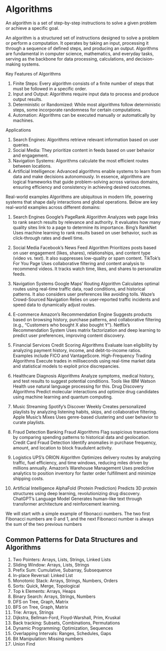 # Algorithms

An algorithm is a set of step-by-step instructions to solve a given problem or achieve a specific goal.

An algorithm is a structured set of instructions designed to solve a problem or perform a computation. It operates by taking an input, processing it through a sequence of defined steps, and producing an output. Algorithms are fundamental in computer science, mathematics, and everyday tasks, serving as the backbone for data processing, calculations, and decision-making systems.

Key Features of Algorithms

 1. Finite Steps: Every algorithm consists of a finite number of steps that must be followed in a specific order.
 2. Input and Output: Algorithms require input data to process and produce output results.
 3. Deterministic or Randomized: While most algorithms follow deterministic steps, some incorporate randomness for certain computations.
 4. Automation: Algorithms can be executed manually or automatically by machines.

Applications

 1. Search Engines: Algorithms retrieve relevant information based on user queries.
 2. Social Media: They prioritize content in feeds based on user behavior and engagement.
 3. Navigation Systems: Algorithms calculate the most efficient routes between locations.
 4. Artificial Intelligence: Advanced algorithms enable systems to learn from data and make decisions autonomously.
In essence, algorithms are logical frameworks that guide problem-solving across various domains, ensuring efficiency and consistency in achieving desired outcomes.

Real-world examples
Algorithms are ubiquitous in modern life, powering systems that shape daily interactions and global operations. Below are key real-world examples across different domains:

1. Search Engines
Google’s PageRank Algorithm
Analyzes web page links to rank search results by relevance and authority. It evaluates how many quality sites link to a page to determine its importance.
Bing’s RankNet
Uses machine learning to rank results based on user behavior, such as click-through rates and dwell time.

2. Social Media
Facebook’s News Feed Algorithm
Prioritizes posts based on user engagement (likes, shares), relationships, and content type (video vs. text). It also suppresses low-quality or spam content.
TikTok’s For You Page
Uses collaborative filtering and content analysis to recommend videos. It tracks watch time, likes, and shares to personalize feeds.

3. Navigation Systems
Google Maps’ Routing Algorithm
Calculates optimal routes using real-time traffic data, road conditions, and historical patterns. It also considers user preferences like avoiding tolls.
Waze’s Crowd-Sourced Navigation
Relies on user-reported traffic incidents and speed data to dynamically adjust routes.

4. E-commerce
Amazon’s Recommendation Engine
Suggests products based on browsing history, purchase patterns, and collaborative filtering (e.g., “Customers who bought X also bought Y”).
Netflix’s Recommendation System
Uses matrix factorization and deep learning to predict user preferences, improving content discovery.

5. Financial Services
Credit Scoring Algorithms
Evaluate loan eligibility by analyzing payment history, income, and debt-to-income ratios. Examples include FICO and VantageScore.
High-Frequency Trading Algorithms
Execute trades in milliseconds using real-time market data and statistical models to exploit price discrepancies.

6. Healthcare
Diagnosis Algorithms
Analyze symptoms, medical history, and test results to suggest potential conditions. Tools like IBM Watson Health use natural language processing for this.
Drug Discovery Algorithms
Predict molecular interactions and optimize drug candidates using machine learning and quantum computing.

7. Music Streaming
Spotify’s Discover Weekly
Creates personalized playlists by analyzing listening habits, skips, and collaborative filtering.
Apple Music’s Mixes
Uses genre-based clustering and user behavior to curate playlists.

8. Fraud Detection
Banking Fraud Algorithms
Flag suspicious transactions by comparing spending patterns to historical data and geolocation.
Credit Card Fraud Detection
Identify anomalies in purchase frequency, amount, and location to block fraudulent activity.

9. Logistics
UPS’s ORION Algorithm
Optimizes delivery routes by analyzing traffic, fuel efficiency, and time windows, reducing miles driven by millions annually.
Amazon’s Warehouse Management
Uses predictive analytics to position inventory for faster order fulfillment and minimize shipping costs.

10. Artificial Intelligence
AlphaFold (Protein Prediction)
Predicts 3D protein structures using deep learning, revolutionizing drug discovery.
ChatGPT’s Language Model
Generates human-like text through transformer architecture and reinforcement learning.

We will start with a simple example of fibonacci numbers. The two first Fibonacci numbers are 0 and 1, and the next Fibonacci number is always the sum of the two previous numbers

## Common Patterns for Data Structures and Algorithms

1. Two Pointers: Arrays, Lists, Strings, Linked Lists
2. Sliding Window: Arrays, Lists, Strings
3. Prefix Sum: Cumulative, Subarray, Subsequence
4. In-place Reversal: Linked List
5. Monotonic Stack: Arrays, Strings, Numbers, Orders
6. Sorts: Quick, Merge, Topological
7. Top k Elements: Arrays, Heaps
8. Binary Search: Arrays, Strings, Numbers
9. DFS on Tree, Graph, Matrix
10. BFS on Tree, Graph, Matrix
11. Trie: Arrays, Strings
12. Dijkstra, Bellman-Ford, Floyd-Warshall, Prim, Kruskal
13. Back tracking: Subsets, Combinations, Permutations
14. Dynamic Programming: Optimization, Sequences
15. Overlapping Intervals: Ranges, Schedules, Gaps
16. Bit Manipulation: Missing numbers
17. Union Find
